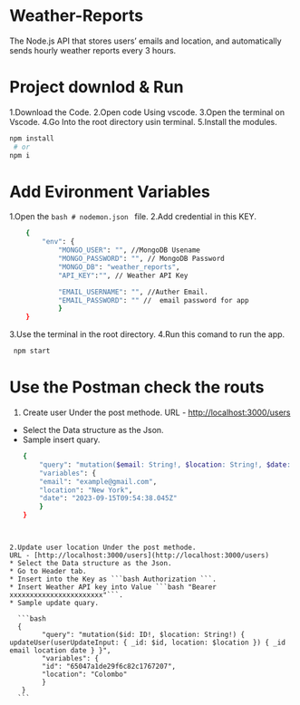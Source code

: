 # Weather-Reports
The Node.js API that stores users’ emails and location, and automatically sends hourly weather reports every 3 hours.

# Project downlod & Run
1.Download the Code.
2.Open code Using vscode.
3.Open the terminal on Vscode.
4.Go Into the root directory usin terminal.
5.Install the modules.
```bash
npm install
 # or
npm i
```

# Add Evironment Variables
1.Open the ```bash # nodemon.json ``` file.
2.Add credential in this KEY.
```bash
    {
        "env": {
            "MONGO_USER": "", //MongoDB Usename
            "MONGO_PASSWORD": "", // MongoDB Password
            "MONGO_DB": "weather_reports", 
            "API_KEY":"", // Weather API Key

            "EMAIL_USERNAME": "", //Auther Email.
            "EMAIL_PASSWORD": "" //  email password for app
            }
    }
```
3.Use the terminal in the root directory. 
4.Run this comand to run the app.
```bash
 npm start
```

# Use the Postman check the routs
1. Create user Under the post methode.
   URL - [http://localhost:3000/users](http://localhost:3000/users)
  * Select the Data structure as the Json.
  * Sample insert quary.
    ```bash
    {
        "query": "mutation($email: String!, $location: String!, $date: String!) { createUser(userInput: { email: $email, location: $location, date: $date }) { _id } }",
        "variables": {
        "email": "example@gmail.com",
        "location": "New York",
        "date": "2023-09-15T09:54:38.045Z"
        }
    }
  ```


2.Update user location Under the post methode.
  URL - [http://localhost:3000/users](http://localhost:3000/users)
  * Select the Data structure as the Json.
  * Go to Header tab.
  * Insert into the Key as ```bash Authorization ```.
  * Insert Weather API key into Value ```bash "Bearer xxxxxxxxxxxxxxxxxxxxxxx"```.
  * Sample update quary.

    ```bash
    {
          "query": "mutation($id: ID!, $location: String!) { updateUser(userUpdateInput: { _id: $id, location: $location }) { _id email location date } }",
          "variables": {
          "id": "65047a1de29f6c82c1767207",
          "location": "Colombo"
          }
     }
    ```

  

